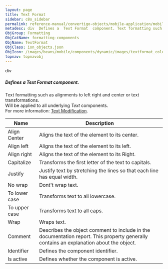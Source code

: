 ```yaml
---
layout: page
title: Text Format
sidebar: c8o_sidebar
permalink: reference-manual/convertigo-objects/mobile-application/mobile-components/formatting-components/text-format/
metadesc: div  Defines a  Text Format  component. Text formatting such as alignments to left right and center or text transformations. Will be applied to all un
ObjGroup: Formatting
ObjCatName: formatting-components
ObjName: TextFormat
ObjClass: ion_objects.json
ObjIcon: /images/beans/mobile/components/dynamic/images/textformat_color_32x32.png
topnav: topnavobj
---
```

div<br/>

##### Defines a <i>Text Format</i> component.<br/>
Text formatting such as alignments to left right and center or text transformations.<br/>
Will be applied to all underlying <i>Text</i> components.<br/>
For more information: <a href='https://ionicframework.com/docs/v3/theming/css-utilities/#text-modification'>Text Modification</a>.

Name | Description 
--- | ---
Align Center | Aligns the text of the element to its center.
Align left | Aligns the text of the element to its left.
Align right | Aligns the text of the element to its Right.
Capitalize | Transforms the first letter of the text to capitals.
Justify | Justify text by stretching the lines so that each line has equal width.
No wrap | Dont't wrap text.
To lower case | Transforms text to all lowercase.
To upper case | Transforms text to all caps.
Wrap | Wraps text.
Comment | Describes the object comment to include in the documentation report.  This property generally contains an explanation about the object. 
Identifier | Defines the component identifier.  
Is active | Defines whether the component is active. 

